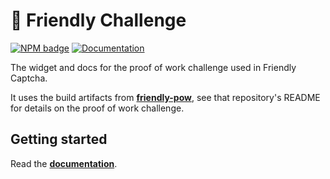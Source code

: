 # 🤖 Friendly Challenge

[![NPM badge](https://img.shields.io/npm/v/friendly-challenge)](https://www.npmjs.com/package/friendly-challenge) [![Documentation](https://img.shields.io/badge/Read%20the-documentation-1abc9c.svg)](https://docs.friendlycaptcha.com)

The widget and docs for the proof of work challenge used in Friendly Captcha.

It uses the build artifacts from [**friendly-pow**](https://github.com/gzuidhof/friendly-pow), see that repository's README for details on the proof of work challenge.

## Getting started
Read the [**documentation**](https://docs.friendlycaptcha.com).
